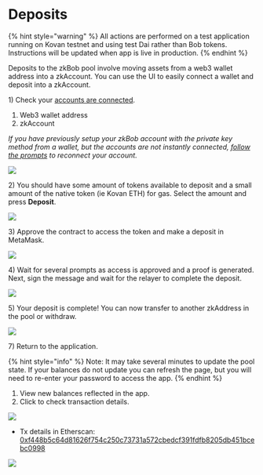 # Deposits

{% hint style="warning" %}
All actions are performed on a test application running on Kovan testnet and using test Dai rather than Bob tokens. Instructions will be updated when app is live in production.
{% endhint %}

Deposits to the zkBob pool involve moving assets from a web3 wallet address into a zkAccount. You can use the UI to easily connect a wallet and deposit into a zkAccount.

1\) Check your [accounts are connected](account-creation/).

1. Web3 wallet address
2. zkAccount

_If you have previously setup your zkBob account with the private key method from a wallet, but the accounts are not instantly connected,_ [_follow the prompts_](account-creation/#web-3-wallet-connected) _to reconnect your account._

![](../../.gitbook/assets/zkconnected-2.png)

2\) You should have some amount of tokens available to deposit and a small amount of the native token (ie Kovan ETH) for gas. Select the amount and press **Deposit**.

![](../../.gitbook/assets/zkdep.png)

3\) Approve the contract to access the token and make a deposit in MetaMask.

![](../../.gitbook/assets/zkperm-1.png)

4\) Wait for several prompts as access is approved and a proof is generated. Next, sign the message and wait for the relayer to complete the deposit.

![](<../../.gitbook/assets/zk-wait (1).png>)

5\) Your deposit is complete! You can now transfer to another zkAddress in the pool or withdraw.&#x20;

![](../../.gitbook/assets/zk-complete.png)

7\) Return to the application.

{% hint style="info" %}
Note: It may take several minutes to update the pool state. If your balances do not update you can refresh the page, but you will need to re-enter your password to access the app.
{% endhint %}

1. View new balances reflected in the app.
2. Click to check transaction details.

![](../../.gitbook/assets/zkhist.png)

* Tx details in Etherscan: [0xf448b5c64d81626f754c250c73731a572cbedcf391fdfb8205db451bcebc0998](https://kovan.etherscan.io/tx/0xf448b5c64d81626f754c250c73731a572cbedcf391fdfb8205db451bcebc0998)

![](../../.gitbook/assets/zk-blockscout.png)

